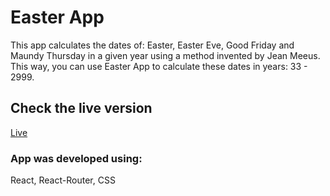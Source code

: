 # Easter App
This app calculates the dates of: Easter, Easter Eve, Good Friday and Maundy Thursday in a given year using a method invented by Jean Meeus. This way, you can use Easter App to calculate these dates in years: 33 - 2999.

## Check the live version
[Live](https://easter-app-40d9f.web.app)

### App was developed using:
React, React-Router, CSS
